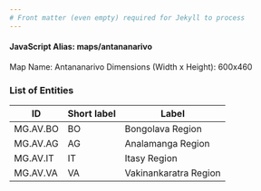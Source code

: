 ```yaml
---
# Front matter (even empty) required for Jekyll to process
---
```


#### JavaScript Alias: maps/antananarivo

Map Name: Antananarivo
Dimensions (Width x Height): 600x460

### List of Entities

ID | Short label | Label
---|---|---|
MG.AV.BO|BO|Bongolava Region
MG.AV.AG|AG|Analamanga Region
MG.AV.IT|IT|Itasy Region
MG.AV.VA|VA|Vakinankaratra Region
